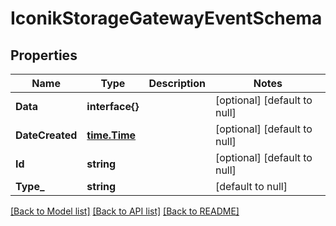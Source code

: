 # IconikStorageGatewayEventSchema

## Properties
Name | Type | Description | Notes
------------ | ------------- | ------------- | -------------
**Data** | **interface{}** |  | [optional] [default to null]
**DateCreated** | [**time.Time**](time.Time.md) |  | [optional] [default to null]
**Id** | **string** |  | [optional] [default to null]
**Type_** | **string** |  | [default to null]

[[Back to Model list]](../README.md#documentation-for-models) [[Back to API list]](../README.md#documentation-for-api-endpoints) [[Back to README]](../README.md)


